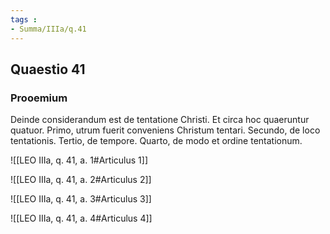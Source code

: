 ```yaml
---
tags : 
- Summa/IIIa/q.41
---
```


## Quaestio 41

### Prooemium

Deinde considerandum est de tentatione Christi. Et circa hoc quaeruntur quatuor. Primo, utrum fuerit conveniens Christum tentari. Secundo, de loco tentationis. Tertio, de tempore. Quarto, de modo et ordine tentationum.

![[LEO IIIa, q. 41, a. 1#Articulus 1]]

![[LEO IIIa, q. 41, a. 2#Articulus 2]]

![[LEO IIIa, q. 41, a. 3#Articulus 3]]

![[LEO IIIa, q. 41, a. 4#Articulus 4]]

